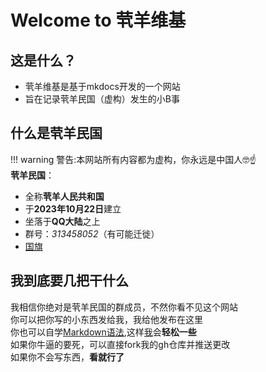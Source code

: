 # Welcome to 茕羊维基

## 这是什么？

* 茕羊维基是基于mkdocs开发的一个网站
* 旨在记录茕羊民国（虚构）发生的小B事

## 什么是茕羊民国
!!! warning
    警告:本网站所有内容都为虚构，你永远是中国人🤓☝️  
**茕羊民国**：
* 全称**茕羊人民共和国**
* 于**2023年10月22日**建立
* 坐落于**QQ大陆**之上  
* 群号：*313458052*（有可能迁徙）  
* [国旗](https://img.wsmdn.dpdns.org/img/茕羊民国国旗.jpg)  


## 我到底要几把干什么
我相信你绝对是茕羊民国的群成员，不然你看不见这个网站<br>
你可以把你写的小东西发给我，我给他发布在这里<br>
你也可以自学[Markdown语法](https://markdown.com.cn),这样[我](./name/name.md#me)会**轻松一些**<br>
如果你牛逼的要死，可以直接fork我的gh仓库并推送更改    
如果你不会写东西，**看就行了**<br>

<script src="./js/dist/autoload.js"></script>
<script>
// Copyright (c) 2022 oh-my-live2d and hacxy
// SPDX-Licese-Identifier: MIT
  OML2D.loadOml2d({
motionPreloadStrategy: "ALL",
tips: {
    copyTips:{message:["本站使用GPL3.0开源，复制请标明出处","复制了啥"]},
    idleTips: {
            duration: 5000, // 提示框持续时间，默认是5000ms
            interval: 50000, // 空闲状态循环播放消息的间隔时间，默认是10000ms
            priority: 2, // 优先级，默认值是2
            wordTheDay: true, // 开启每日一言功能，默认是false
        }
  },
    models: [
{

  "path": "./l2d_model/mihari/mihari.model3.json",
  "scale": 0.4,
  "volume": 0,
  "position": [-80, 80],
  "stageStyle": {
    "height": 290,
    "width": 290
  }
},
{

  "path": ["./l2d_model/zhenxun/真寻2_GG/真寻2_GG.model3.json","./l2d_model/Mahiro_GG/Mahiro_V1.model3.json"],
  "scale": 0.04,
  "volume": 0,
  "position": [-50, 120],
  "stageStyle": {
    "height": 290,
    "width": 290
  }
},
{

  "path": "./l2d_model/model/兔兔-阿米娅.model3.json",
  "scale": 0.1,
  "volume": 0,
  "position": [0, 70],
  "stageStyle": {
    "height": 290,
    "width": 290
  }
}
    ]
  });
</script>
 <script>
function updateWaifuStyle() {
  const modelId = parseInt(localStorage.getItem('modelId')) || 0;

  const waifu = document.getElementById('waifu');
  const live2d = document.getElementById('live2d');
  const toggle = document.getElementById('waifu-toggle');

  if (!waifu || !live2d || !toggle) return;

  // 清除之前的 toggle 样式
  toggle.classList.remove('waifu-toggle-active');

  switch (modelId) {
    case 0: // 模型 0
      waifu.style.bottom = '-220px';
      live2d.style.width = '400px';
      live2d.style.height = '400px';
      toggle.style.marginLeft = '-50px';
      break;

    case 1: // 模型 1
      waifu.style.bottom = '0px';
      live2d.style.width = '200px';
      live2d.style.height = '
00px';
      toggle.style.marginLeft = '-50px';
      toggle.classList.add('waifu-toggle-active');
      break;

    case 2: // 模型 2
      waifu.style.bottom = '0px';
      live2d.style.width = '350px';
      live2d.style.height = '350px';
      toggle.style.marginLeft = '-80px';
      break;

    default: // 默认样式
      waifu.style.bottom = '-500px';
      live2d.style.width = '300px';
      live2d.style.height = '300px';
      toggle.style.marginLeft = '-100px';
      break;
  }
}

// 页面加载完成后开始定期执行
window.addEventListener('load', () => {
  console.log("Live2D waifu script loaded.");
  
  // 初始执行一次
  updateWaifuStyle();

  // 每隔 1 秒检查一次 modelId 是否发生变化（例如其他脚本修改了 localStorage）
  setInterval(() => {
    console.log("running");
    updateWaifuStyle();
  }, 1000);
});
  </script>

<div id="giscus"></div>
<script src="https://giscus.app/client.js"
        data-repo="nomdn/GoatBook-Source"
        data-repo-id="R_kgDOPXYjCw"
        data-category="General"
        data-category-id="DIC_kwDOPXYjC84Ctwim"
        data-mapping="title"
        data-strict="0"
        data-reactions-enabled="1"
        data-emit-metadata="0"
        data-input-position="top"
        data-theme="preferred_color_scheme"
        data-lang="zh-CN"
        crossorigin="anonymous"
        async>
</script>









